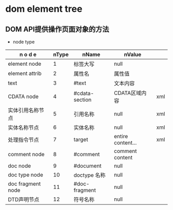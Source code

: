 # dom  element tree
## DOM API提供操作页面对象的方法   
* node type      
      
| n o d e           | nType | nName          | nValue            |     |
| ----------------- | ----- | -------------- | ----------------- | --- |
| element node      | 1     | 标签大写       | null              |     |
| element attrib    | 2     | 属性名         | 属性值            |     |
| text              | 3     | #text          | 文本内容          |     |
| CDATA node        | 4     | #cdata-section | CDATA区域内容     | xml |
| 实体引用名称节点  | 5     | 引用名称       | null              | xml |
| 实体名称节点      | 6     | 实体名称       | null              | xml |
| 处理指令节点      | 7     | target         | entire content... | xml |
| comment node      | 8     | #comment       | comment content   |     |
| doc node          | 9     | #document      | null              |     |
| doc type node     | 10    | doctype 名称   | null              |     |
| doc fragment node | 11    | #doc-fragment  | null              |     |
| DTD声明节点       | 12    | 符号名称       | null              |     |
